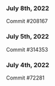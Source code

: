 ### July 8th, 2022

Commit #208167

### July 5th, 2022

Commit #314353


### July 4th, 2022

Commit #72281

